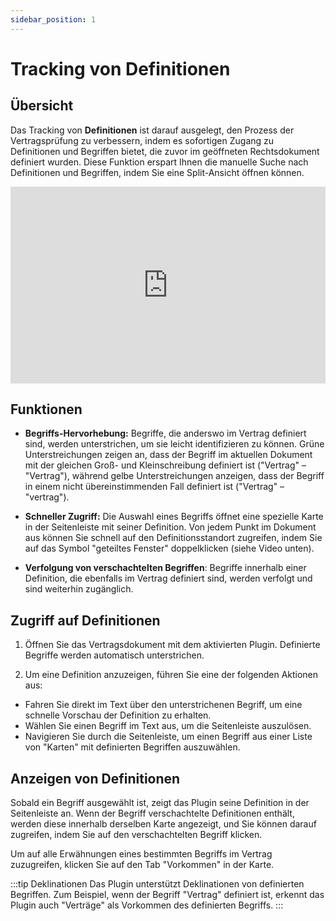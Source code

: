 ```yaml
---
sidebar_position: 1
---
```


# Tracking von Definitionen

## Übersicht

Das Tracking von **Definitionen** ist darauf ausgelegt, den Prozess der Vertragsprüfung
zu verbessern, indem es sofortigen Zugang zu Definitionen und Begriffen bietet, die
zuvor im geöffneten Rechtsdokument definiert wurden. Diese Funktion erspart Ihnen die
manuelle Suche nach Definitionen und Begriffen, indem Sie eine Split-Ansicht
öffnen können.

<iframe width="100%" height="315" src="https://www.youtube.com/embed/qa7d2C30m_o?si=6NrwdKgu5lpNBrD-" title="YouTube video player" frameborder="0" allow="accelerometer; autoplay; clipboard-write; encrypted-media; gyroscope; picture-in-picture; web-share" allowfullscreen></iframe>

## Funktionen

- **Begriffs-Hervorhebung:** Begriffe, die anderswo im Vertrag definiert sind,
werden unterstrichen, um sie leicht identifizieren zu können. Grüne Unterstreichungen
zeigen an, dass der Begriff im aktuellen Dokument mit der gleichen Groß- und
Kleinschreibung definiert ist ("Vertrag" – "Vertrag"), während gelbe Unterstreichungen
anzeigen, dass der Begriff in einem nicht übereinstimmenden
Fall definiert ist ("Vertrag" – "vertrag").

- **Schneller Zugriff:** Die Auswahl eines Begriffs öffnet eine spezielle Karte in der
  Seitenleiste mit seiner Definition. Von jedem Punkt im Dokument aus können Sie schnell
  auf den Definitionsstandort zugreifen, indem Sie auf das Symbol "geteiltes Fenster"
  doppelklicken (siehe Video unten).

- **Verfolgung von verschachtelten Begriffen**: Begriffe innerhalb einer Definition,
  die ebenfalls im Vertrag definiert sind, werden verfolgt und sind weiterhin zugänglich.

## Zugriff auf Definitionen

1. Öffnen Sie das Vertragsdokument mit dem aktivierten Plugin. Definierte Begriffe
    werden automatisch unterstrichen.

2. Um eine Definition anzuzeigen, führen Sie eine der folgenden Aktionen aus:

- Fahren Sie direkt im Text über den unterstrichenen Begriff, um eine schnelle
  Vorschau der Definition zu erhalten.
- Wählen Sie einen Begriff im Text aus, um die Seitenleiste auszulösen.
- Navigieren Sie durch die Seitenleiste, um einen Begriff aus einer Liste von "Karten"
mit definierten Begriffen auszuwählen.

## Anzeigen von Definitionen

Sobald ein Begriff ausgewählt ist, zeigt das Plugin seine Definition in der Seitenleiste
an. Wenn der Begriff verschachtelte Definitionen enthält, werden diese innerhalb
derselben Karte angezeigt, und Sie können darauf zugreifen, indem Sie auf den
verschachtelten Begriff klicken.

Um auf alle Erwähnungen eines bestimmten Begriffs im Vertrag zuzugreifen, klicken Sie
auf den Tab "Vorkommen" in der Karte.

:::tip Deklinationen
Das Plugin unterstützt Deklinationen von definierten Begriffen. Zum Beispiel, wenn der
Begriff "Vertrag" definiert ist, erkennt das Plugin auch "Verträge" als Vorkommen des
definierten Begriffs.
:::
